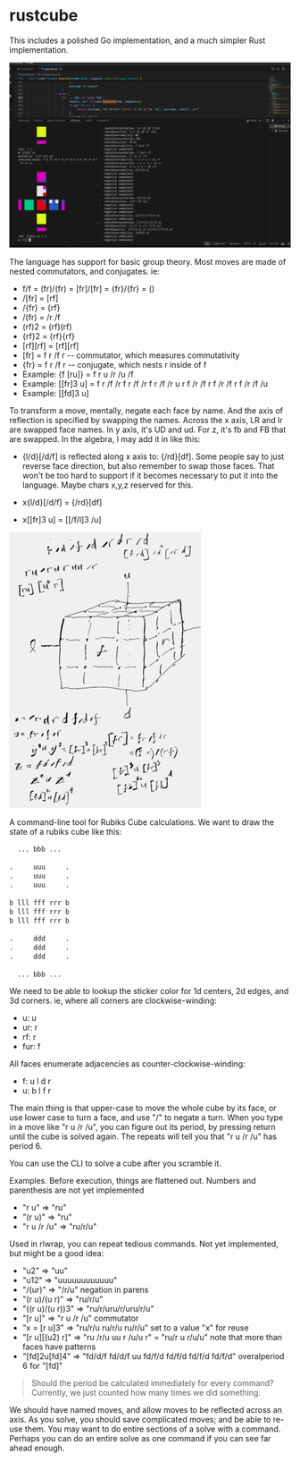 rustcube
========

This includes a polished Go implementation, and a much simpler Rust implementation.

![ui.png](ui.png)

The language has support for basic group theory.
Most moves are made of nested commutators,
and conjugates.  ie:

- f/f = (fr)/(fr) = \[fr\]/\[fr\] = {fr}/{fr} = ()
- /\[fr\] = \[rf\]
- /{fr} = {rf}
- /(fr) = /r /f
- (rf)2 = (rf)(rf)
- {rf}2 = {rf}{rf}
- \[rf\]\[rf\] = \[rf\]\[rf\]
- \[fr\] = f r /f r -- commutator, which measures commutativity
- {fr} = f r /f r -- conjugate, which nests r inside of f
- Example: {f \[ru\]} = f r u /r /u /f
- Example: \[\[fr\]3 u\] = f r /f /r  f r /f /r  f r /f /r  u  r f /r /f  r f /r /f  r f /r /f  /u
- Example: \[\[fd\]3 u\]

To transform a move, mentally, negate each face by name. And the axis of reflection is specified by swapping the names.
Across the x axis, LR and lr are swapped face names. In y axis, it's UD and ud. For z, it's fb and FB that are swapped.
In the algebra, I may add it in like this:

- {l/d}\[/d/f\] is reflected along x axis to: {/rd}\[df\]. Some people say to just reverse face direction, but also remember to swap those faces. That won't be too hard to support if it becomes necessary to put it into the language. Maybe chars x,y,z reserved for this.

- x{l/d}\[/d/f\] = {/rd}\[df\]
- x\[\[fr\]3 u\] = \[\[/f/l\]3 /u\]



![remarkable.png](remarkable.png)

A command-line tool for Rubiks Cube calculations.
We want to draw the state of a rubiks cube like this:

```
  ... bbb ...
 
.     uuu     .
.     uuu     .
.     uuu     .

b lll fff rrr b
b lll fff rrr b
b lll fff rrr b

.     ddd     .
.     ddd     .
.     ddd     .

  ... bbb ...
```

We need to be able to lookup the sticker color
for 1d centers, 2d edges, and 3d corners.
ie, where all corners are clockwise-winding:

  - u: u
  - ur: r
  - rf: r
  - fur: f

All faces enumerate adjacencies as counter-clockwise-winding:

  - f: u l d r
  - u: b l f r

The main thing is that upper-case to move the whole cube by its face,
or use lower case to turn a face, and use "/" to negate a turn.
When you type in a move like "r u /r /u", you can figure out its period,
by pressing return until the cube is solved again. The repeats will
tell you that "r u /r /u" has period 6.

You can use the CLI to solve a cube after you scramble it.


Examples. Before execution, things are flattened out.
Numbers and parenthesis are not yet implemented

- "r u" => "ru"
- "(r u)" => "ru"
- "r u /r /u" => "ru/r/u"

Used in rlwrap, you can repeat tedious commands. Not yet implemented, but might be a good idea:

- "u2" => "uu"
- "u12" => "uuuuuuuuuuuu"
- "/(ur)" => "/r/u" negation in parens
- "(r u)/(u r)" => "ru/r/u"
- "((r u)/(u r))3" => "ru/r/uru/r/uru/r/u"
- "[r u]" => "r u /r /u" commutator
- "x = [r u]3" => "ru/r/u ru/r/u ru/r/u" set to a value "x" for reuse
- "[r u][(u2) r]" => "ru /r/u uu r /u/u r" = "ru/r u r/u/u" note that more than faces have patterns 
- "[fd]2u[fd]4" => "fd/d/f fd/d/f uu fd/f/d fd/f/d fd/f/d fd/f/d" overalperiod 6 for "[fd]"
> Should the period be calculated immediately for every command? Currently, we just counted how many times we did something.

We should have named moves, and allow moves to be reflected across an axis.
As you solve, you should save complicated moves; and be able to re-use them.
You may want to do entire sections of a solve with a command.
Perhaps you can do an entire solve as one command if you can see far ahead enough.
